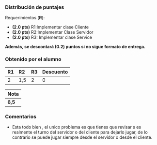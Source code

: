 ﻿### Distribución de puntajes

Requerimientos (**R**):

* **(2.0 pts)** R1:Implementar clase Cliente
* **(2.0 pts)** R2:Implementar Clase Servidor
* **(2.0 pts)** R3: Implementar clase Service

**Además, se descontará (0.2) puntos si no sigue formato de entrega.**

### Obtenido por el alumno
| R1 | R2 |R3 | Descuento |
|:---|:---|:--|:----------|
| 2 | 1,5 | 2 | 0 |

| Nota |
|:-----|
| **6,5** |

### Comentarios

* Esta todo bien , el unico problema es que tienes que revisar s es realmente el turno del servidor o del cliente para
dejarlo jugar, de lo contrario se puede jugar siempre desde el servidor o desde el cliente.
